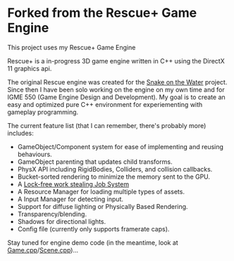 # Forked from the Rescue+ Game Engine

This project uses my Rescue+ Game Engine

Rescue+ is a in-progress 3D game engine written in C++ using the DirectX 11 graphics api.

The original Rescue engine was created for the [Snake on the Water](https://github.com/MAClavell/Snake-on-the-Water) project. Since then I have been solo working on the engine on my own time and for IGME 550 (Game Engine Design and Development). My goal is to create an easy and optimized pure C++ environment for experiementing with gameplay programming.

The current feature list (that I can remember, there's probably more) includes:
* GameObject/Component system for ease of implementing and reusing behaviours.
* GameObject parenting that updates child transforms.
* PhysX API including RigidBodies, Colliders, and collision callbacks.
* Bucket-sorted rendering to minimize the memory sent to the GPU.
* A [Lock-free work stealing Job System](https://blog.molecular-matters.com/2015/08/24/job-system-2-0-lock-free-work-stealing-part-1-basics/)
* A Resource Manager for loading multiple types of assets.
* A Input Manager for detecting input.
* Support for diffuse lighting or Physically Based Rendering.
* Transparency/blending.
* Shadows for directional lights.
* Config file (currently only supports framerate caps).

Stay tuned for engine demo code (in the meantime, look at [Game.cpp](https://github.com/MAClavell/Rescue-Plus-Game-Engine/blob/master/Rescue-Plus-Game-Engine/Game-App/Game.cpp)/[Scene.cpp](https://github.com/MAClavell/Rescue-Plus-Game-Engine/blob/master/Rescue-Plus-Game-Engine/Game-App/Scene.cpp))...
